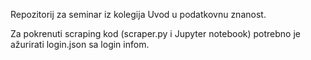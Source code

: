 Repozitorij za seminar iz kolegija Uvod u podatkovnu znanost. 

Za pokrenuti scraping kod (scraper.py i Jupyter notebook) potrebno je ažurirati login.json sa login infom.
